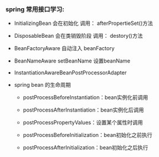 ### spring 常用接口学习:

- InitializingBean  会在初始化 调用： afterPropertieSet()方法

- DisposableBean 会在类销毁阶段 调用： destory()方法

- BeanFactoryAware  自动注入 beanFactory

- BeanNameAware setBeanName  设置beanName

- InstantiationAwareBeanPostProcessorAdapter

- spring bean 的生命周期

    - postProcessBeforeInstantiation：bean实例化前调用

    - postProcessAfterInstantiation：bean实例化后调用

    - postProcessPropertyValues：设置某个属性时调用

    - postProcessBeforeInitialization：bean初始化之前执行

    - postProcessAfterInitialization：bean初始化之后执行
